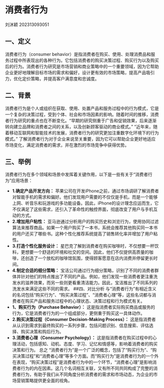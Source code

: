 # 消费者行为
刘沐颖 202313093051
## 一、定义
消费者行为（consumer behavior）是指消费者在购买、使用、处理消费品和服务过程中所表现出的各种行为。它包括消费者的购买决策过程、购买行为以及购买后的行为。消费者行为研究是市场营销和商业策略中的一个重要领域，因为它帮助企业更好地理解目标市场的需求和偏好，设计更有效的市场策略，提高产品吸引力，优化定价策略，并提高客户满意度和忠诚度。
## 二、背景
消费者行为是个人或组织在获取、使用、处置产品和服务过程中的行为模式，它是一个复杂的决策过程，受到个体、社会和市场因素的影响。随着时间的推移，消费者行为研究的重点也在不断变化。“早期的研究侧重于广告和促销效果，后来逐渐转向建立品牌和消费者之间的关系，以及创新顾客驱动的商业模式。” “近年来，随着移动互联网和智能技术的发展，消费者行为的研究更加注重数字化环境下的行为模式。” 了解消费者行为对于企业来说至关重要，因为它可以帮助企业更好地适应市场变化，满足消费者的需求，并在激烈的市场竞争中获得优势。
## 三、举例
消费者行为在多个领域和场景中发挥着关键作用，以下是一些有关于“消费者行为”应用场景：
* **1.确定产品开发方向：** 苹果公司在开发iPhone之前，通过市场调研了解消费者对智能手机的需求和偏好。他们发现用户需要的不仅仅是手机，而是一个能够上网、听音乐和玩游戏的多功能设备。因此，iPhone的设计理念应运而生，它不仅满足了这些需求，还引入了革命性的触控界面，彻底改变了用户与手机互动的方式。
* **2.增加用户粘性：** 亚马逊通过分析用户的购买历史和浏览行为，使用协同过滤算法来推荐商品。如果一个用户购买了一本书，系统会推荐其他购买同一本书的用户还买了哪些书。这种个性化推荐系统提高了销售转化率并增加了用户粘性。
* **3.打造个性化服务设计：** 星巴克了解到消费者在购买咖啡时，不仅想要一杯饮料，更想要一个舒适的环境和社交的空间。因此，他们不仅提供高质量的咖啡，还创造了一个放松的咖啡馆氛围，使得顾客愿意在店内消费并停留更长时间。
* **4.制定合适的细分策略：** 宝洁公司通过行为细分策略，识别了不同的消费者群体并针对他们的特点推出了不同的产品。例如，他们发现一些消费者更注重洗发水的滋养效果，而另一些则更看重清洁能力。因此，宝洁推出了不同系列的洗发水来满足这些不同的需求。
##四、对比分析
与“消费者行为”有相近含义的名词包括“购买行为”、“购买决策过程”、“消费者心理”等，这些名词都与消费者在购买产品和服务过程中的心理状态、决策过程和行为模式有关。
* **1、购买行为（Purchase Behavior）：** 这是指消费者实际购买商品或服务的行为，它是消费者行为的一个组成部分，更侧重于购买这一具体动作。
* **2.购买决策过程（Consumer Decision-Making Process）：** 这是指消费者从认识到需求到最终购买的一系列步骤，包括问题识别、信息搜索、评估选择、购买决策和购后行为。
* **3.消费者心理（Consumer Psychology）：** 这是指消费者在购买过程中的心理活动，包括感知、动机、态度、学习、记忆和情感等，影响着消费者的购买决策和行为。
 总之 “消费者行为”是一个广泛的概念，包括了“购买行为”、“购买决策过程”和“消费者心理”等多个方面。而“购买行为”是消费者行为的一个外在表现，“购买决策过程”是消费者行为中的一个环节，“消费者心理”是影响消费者行为的内在因素。这几个名词相互关联，又有所不同共同构成了完整的消费者行为，有助于我们从不同角度分析消费者的需求和市场动态，为企业的市场营销策略提供更全面的视角。
